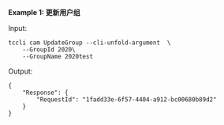 **Example 1: 更新用户组**



Input: 

```
tccli cam UpdateGroup --cli-unfold-argument  \
    --GroupId 2020\
    --GroupName 2020test
```

Output: 
```
{
    "Response": {
        "RequestId": "1fadd33e-6f57-4404-a912-bc00680b89d2"
    }
}
```

